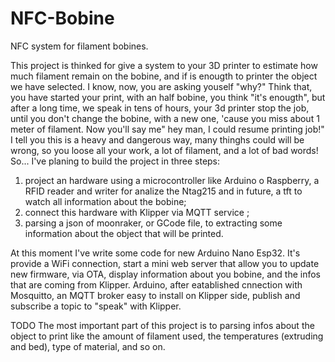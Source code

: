 # NFC-Bobine
 NFC system for filament bobines.
 
This project is thinked for give a system to your 3D printer to estimate how much filament remain on the bobine, and if is enougth to printer the object we have selected.
I know, now, you are asking youself "why?"
Think that, you have started your print, with an half bobine, you think "it's enougth", but after a long time, we speak in tens of hours, your 3d printer stop the job, until you don't change the bobine, with a new one, 'cause you miss about 1 meter of filament. 
Now you'll say me" hey man, I could resume printing job!" I tell you this is a heavy and dangerous way, many thinghs could will be wrong, so you loose all your work, a lot of filament, and a lot of bad words!
So...
I've planing to build the project in three steps:
1) project an hardware using a microcontroller like Arduino o Raspberry, a RFID reader and writer for analize the Ntag215 and in future, a tft to watch all information about the bobine;
2) connect this hardware with Klipper via MQTT service ;
3) parsing a json of moonraker, or GCode file, to extracting some information about the object that will be printed.

At this moment I've write some code for new Arduino Nano Esp32. It's provide a WiFi connection, start a mini web server that allow you to update new firmware, via OTA, display information about you bobine, and the infos that are coming from Klipper.
Arduino, after eatablished cnnection with Mosquitto, an MQTT broker easy to install on Klipper side, publish and subscribe a topic to "speak" with Klipper.

TODO 
The most important part of this project is to parsing infos about the object to print like the amount of filament used, the temperatures (extruding and bed), type of material, and so on.
 
